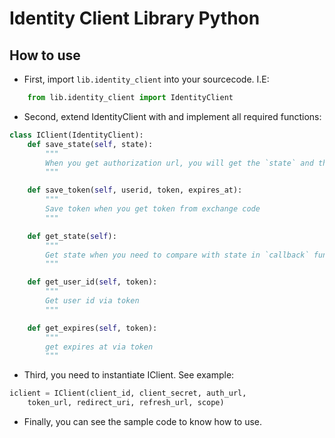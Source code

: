 # Identity Client Library Python

## How to use

- First, import `lib.identity_client` into your sourcecode. I.E:

```python
    from lib.identity_client import IdentityClient
```

- Second, extend IdentityClient with and implement all required functions:

```python
class IClient(IdentityClient):
    def save_state(self, state):
        """
        When you get authorization url, you will get the `state` and the `authorization_url`, save `state` and compare with state in `callback` function
        """

    def save_token(self, userid, token, expires_at):
        """
        Save token when you get token from exchange code
        """

    def get_state(self):
        """
        Get state when you need to compare with state in `callback` function
        """

    def get_user_id(self, token):
        """
        Get user id via token
        """

    def get_expires(self, token):
        """
        get expires at via token
        """
```

- Third, you need to instantiate IClient. See example:

```python
iclient = IClient(client_id, client_secret, auth_url,
    token_url, redirect_uri, refresh_url, scope)
```

- Finally, you can see the sample code to know how to use.
